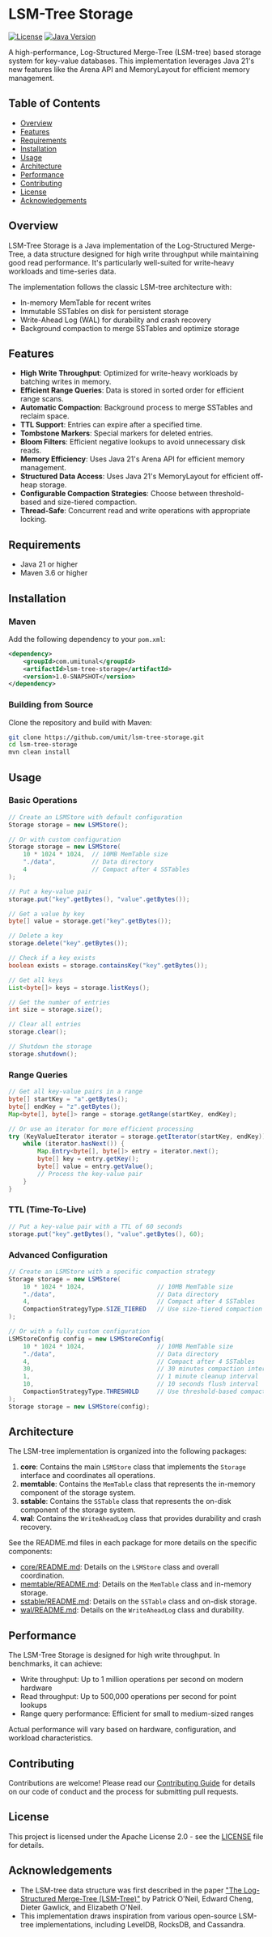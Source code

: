 # LSM-Tree Storage

[![License](https://img.shields.io/badge/License-Apache%202.0-blue.svg)](https://opensource.org/licenses/Apache-2.0)
[![Java Version](https://img.shields.io/badge/Java-21-orange.svg)](https://openjdk.java.net/projects/jdk/21/)

A high-performance, Log-Structured Merge-Tree (LSM-tree) based storage system for key-value databases. This implementation leverages Java 21's new features like the Arena API and MemoryLayout for efficient memory management.

## Table of Contents

- [Overview](#overview)
- [Features](#features)
- [Requirements](#requirements)
- [Installation](#installation)
- [Usage](#usage)
- [Architecture](#architecture)
- [Performance](#performance)
- [Contributing](#contributing)
- [License](#license)
- [Acknowledgements](#acknowledgements)

## Overview

LSM-Tree Storage is a Java implementation of the Log-Structured Merge-Tree, a data structure designed for high write throughput while maintaining good read performance. It's particularly well-suited for write-heavy workloads and time-series data.

The implementation follows the classic LSM-tree architecture with:
- In-memory MemTable for recent writes
- Immutable SSTables on disk for persistent storage
- Write-Ahead Log (WAL) for durability and crash recovery
- Background compaction to merge SSTables and optimize storage

## Features

- **High Write Throughput**: Optimized for write-heavy workloads by batching writes in memory.
- **Efficient Range Queries**: Data is stored in sorted order for efficient range scans.
- **Automatic Compaction**: Background process to merge SSTables and reclaim space.
- **TTL Support**: Entries can expire after a specified time.
- **Tombstone Markers**: Special markers for deleted entries.
- **Bloom Filters**: Efficient negative lookups to avoid unnecessary disk reads.
- **Memory Efficiency**: Uses Java 21's Arena API for efficient memory management.
- **Structured Data Access**: Uses Java 21's MemoryLayout for efficient off-heap storage.
- **Configurable Compaction Strategies**: Choose between threshold-based and size-tiered compaction.
- **Thread-Safe**: Concurrent read and write operations with appropriate locking.

## Requirements

- Java 21 or higher
- Maven 3.6 or higher

## Installation

### Maven

Add the following dependency to your `pom.xml`:

```xml
<dependency>
    <groupId>com.umitunal</groupId>
    <artifactId>lsm-tree-storage</artifactId>
    <version>1.0-SNAPSHOT</version>
</dependency>
```

### Building from Source

Clone the repository and build with Maven:

```bash
git clone https://github.com/umit/lsm-tree-storage.git
cd lsm-tree-storage
mvn clean install
```

## Usage

### Basic Operations

```java
// Create an LSMStore with default configuration
Storage storage = new LSMStore();

// Or with custom configuration
Storage storage = new LSMStore(
    10 * 1024 * 1024,  // 10MB MemTable size
    "./data",          // Data directory
    4                  // Compact after 4 SSTables
);

// Put a key-value pair
storage.put("key".getBytes(), "value".getBytes());

// Get a value by key
byte[] value = storage.get("key".getBytes());

// Delete a key
storage.delete("key".getBytes());

// Check if a key exists
boolean exists = storage.containsKey("key".getBytes());

// Get all keys
List<byte[]> keys = storage.listKeys();

// Get the number of entries
int size = storage.size();

// Clear all entries
storage.clear();

// Shutdown the storage
storage.shutdown();
```

### Range Queries

```java
// Get all key-value pairs in a range
byte[] startKey = "a".getBytes();
byte[] endKey = "z".getBytes();
Map<byte[], byte[]> range = storage.getRange(startKey, endKey);

// Or use an iterator for more efficient processing
try (KeyValueIterator iterator = storage.getIterator(startKey, endKey)) {
    while (iterator.hasNext()) {
        Map.Entry<byte[], byte[]> entry = iterator.next();
        byte[] key = entry.getKey();
        byte[] value = entry.getValue();
        // Process the key-value pair
    }
}
```

### TTL (Time-To-Live)

```java
// Put a key-value pair with a TTL of 60 seconds
storage.put("key".getBytes(), "value".getBytes(), 60);
```

### Advanced Configuration

```java
// Create an LSMStore with a specific compaction strategy
Storage storage = new LSMStore(
    10 * 1024 * 1024,                    // 10MB MemTable size
    "./data",                            // Data directory
    4,                                   // Compact after 4 SSTables
    CompactionStrategyType.SIZE_TIERED   // Use size-tiered compaction
);

// Or with a fully custom configuration
LSMStoreConfig config = new LSMStoreConfig(
    10 * 1024 * 1024,                    // 10MB MemTable size
    "./data",                            // Data directory
    4,                                   // Compact after 4 SSTables
    30,                                  // 30 minutes compaction interval
    1,                                   // 1 minute cleanup interval
    10,                                  // 10 seconds flush interval
    CompactionStrategyType.THRESHOLD     // Use threshold-based compaction
);
Storage storage = new LSMStore(config);
```

## Architecture

The LSM-tree implementation is organized into the following packages:

1. **core**: Contains the main `LSMStore` class that implements the `Storage` interface and coordinates all operations.
2. **memtable**: Contains the `MemTable` class that represents the in-memory component of the storage system.
3. **sstable**: Contains the `SSTable` class that represents the on-disk component of the storage system.
4. **wal**: Contains the `WriteAheadLog` class that provides durability and crash recovery.

See the README.md files in each package for more details on the specific components:

- [core/README.md](src/main/java/com/umitunal/lsm/core/README.md): Details on the `LSMStore` class and overall coordination.
- [memtable/README.md](src/main/java/com/umitunal/lsm/memtable/README.md): Details on the `MemTable` class and in-memory storage.
- [sstable/README.md](src/main/java/com/umitunal/lsm/sstable/README.md): Details on the `SSTable` class and on-disk storage.
- [wal/README.md](src/main/java/com/umitunal/lsm/wal/README.md): Details on the `WriteAheadLog` class and durability.

## Performance

The LSM-Tree Storage is designed for high write throughput. In benchmarks, it can achieve:

- Write throughput: Up to 1 million operations per second on modern hardware
- Read throughput: Up to 500,000 operations per second for point lookups
- Range query performance: Efficient for small to medium-sized ranges

Actual performance will vary based on hardware, configuration, and workload characteristics.

## Contributing

Contributions are welcome! Please read our [Contributing Guide](CONTRIBUTING.md) for details on our code of conduct and the process for submitting pull requests.

## License

This project is licensed under the Apache License 2.0 - see the [LICENSE](LICENSE) file for details.

## Acknowledgements

- The LSM-tree data structure was first described in the paper ["The Log-Structured Merge-Tree (LSM-Tree)"](https://www.cs.umb.edu/~poneil/lsmtree.pdf) by Patrick O'Neil, Edward Cheng, Dieter Gawlick, and Elizabeth O'Neil.
- This implementation draws inspiration from various open-source LSM-tree implementations, including LevelDB, RocksDB, and Cassandra.

